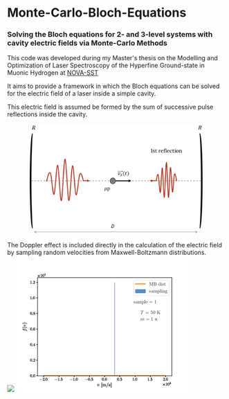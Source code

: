 # Monte-Carlo-Bloch-Equations
### Solving the Bloch equations for 2- and 3-level systems with cavity electric fields via Monte-Carlo Methods

This code was developed during my Master's thesis on the Modelling and Optimization of Laser Spectroscopy of the Hyperfine Ground-state in Muonic Hydrogen
at [NOVA-SST](https://www.fct.unl.pt/en)

It aims to provide a framework in which the Bloch equations can be solved for the electric field of a laser inside a simple cavity.

This electric field is assumed be formed by the sum of successive pulse reflections inside the cavity.

<p align="center" width="100%">
    <img src="./img/cavity_field_dopp_scheme.png" width="400"> 
</p>

The Doppler effect is included directly in the calculation of the electric field by sampling random velocities from Maxwell-Boltzmann distributions.

<img src=".img/field_animation.gif" width="400"> <img src="./img/vel_animation.gif" width="400"> 
